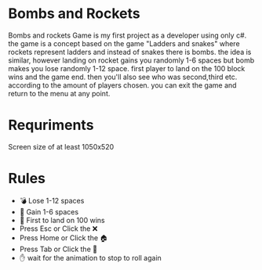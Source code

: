 # Bombs and Rockets
Bombs and rockets Game is my first project as a developer using only c#.
the game is a concept based on the game "Ladders and snakes" where rockets represent ladders and instead of snakes there is bombs. the idea is similar, however landing on rocket gains you randomly 1-6 spaces but bomb makes you lose randomly 1-12 space. 
first player to land on the 100 block wins and the game end. then you'll also see who was second,third etc. according to the amount of players chosen.
you can exit the game and return to the menu at any point.

# Requriments
Screen size of at least 1050x520

# Rules
<ul>
            <li>💣 Lose 1-12 spaces</li>
            <li>🚀 Gain 1-6 spaces</li> 
            <li>🛬 First to land on 100 wins</li>
            <li>Press Esc or Click the ❌</li>
            <li>Press Home or Click the 🏠</li>
            <li>Press Tab or Click the 🎲</li>
            <li>✋ wait for the animation to stop to roll again</li>
</ul>

